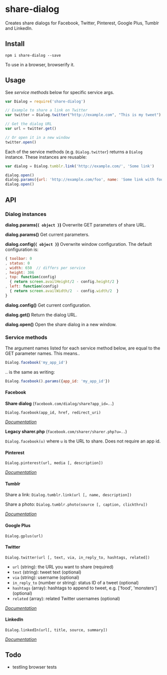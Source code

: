 # share-dialog

Creates share dialogs for Facebook, Twitter, Pinterest, Google Plus, Tumblr and LinkedIn.

## Install

    npm i share-dialog --save

To use in a browser, browserify it.

## Usage

See *service methods* below for specific service args.

```javascript
var Dialog = require('share-dialog')

// Example to share a link on Twitter
var twitter = Dialog.twitter("http://example.com", "This is my tweet")

// Get the dialog URL
var url = twitter.get()

// Or open it in a new window
twitter.open()
```

Each of the service methods (e.g. `Dialog.twitter`) returns a `Dialog` instance. These instances are reusable:

```javascript
var dialog = Dialog.tumblr.link('http://example.com/', 'Some link')

dialog.open()
dialog.params({url: 'http://example.com/foo', name: 'Some link with foo'})
dialog.open()
```

## API

### Dialog instances

**dialog.params(`{ object }`)**
Overwrite GET parameters of share URL.

**dialog.params()**
Get current parameters.

**dialog.config(`{ object }`)**
Overwrite window configuration. The default configuration is:

```javascript
{ toolbar: 0
, status: 0
, width: 650  // differs per service
, height: 306
, top: function(config)
  { return screen.availHeight/2 - config.height/2 }
, left: function(config)
  { return screen.availWidth/2  - config.width/2  }  
}
```

**dialog.config()**
Get current configuration.

**dialog.get()**
Return the dialog URL.

**dialog.open()**
Open the share dialog in a new window.

### Service methods

The argument names listed for each service method below, are equal to the GET parameter names. This means..

```javascript
Dialog.facebook('my_app_id')
```

.. is the same as writing:
```javascript
Dialog.facebook().params({app_id: 'my_app_id'})
```

#### Facebook

**Share dialog** (`facebook.com/dialog/share?app_id=..`)

`Dialog.facebook(app_id, href, redirect_uri)`

*[Documentation](https://developers.facebook.com/docs/sharing/reference/share-dialog)*

**Legacy sharer.php** (`facebook.com/sharer/sharer.php?u=..`)

`Dialog.facebook(u)` where `u` is the URL to share. Does not require an app id.

#### Pinterest

`Dialog.pinterest(url, media [, description])`

*[Documentation](https://developers.pinterest.com/pin_it/)*

#### Tumblr

Share a link:
`Dialog.tumblr.link(url [, name, description])`

Share a photo:
`Dialog.tumblr.photo(source [, caption, clickthru])`

*[Documentation](http://www.tumblr.com/buttons)*

#### Google Plus

`Dialog.gplus(url)`

#### Twitter

`Dialog.twitter(url [, text, via, in_reply_to, hashtags, related])`

- `url` (string): the URL you want to share (required)
- `text` (string): tweet text (optional)
- `via` (string): username (optional)
- `in_reply_to` (number or string): status ID of a tweet (optional)
- `hashtags` (array): hashtags to append to tweet, e.g. \['food', 'monsters'\] (optional)
- `related` (array): related Twitter usernames (optional)

*[Documentation](https://dev.twitter.com/docs/intents#tweet-intent)*

#### LinkedIn

`Dialog.linkedIn(url[, title, source, summary])`

*[Documentation](https://developer.linkedin.com/documents/share-linkedin)*

## Todo

- testling browser tests
